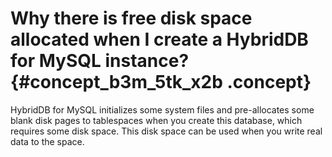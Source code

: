 # Why there is free disk space allocated when I create a HybridDB for MySQL instance? {#concept_b3m_5tk_x2b .concept}

HybridDB for MySQL initializes some system files and pre-allocates some blank disk pages to tablespaces when you create this database, which requires some disk space. This disk space can be used when you write real data to the space.

